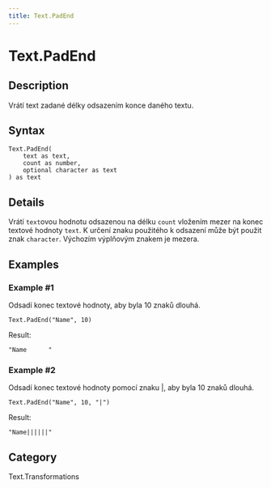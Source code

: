 ```yaml
---
title: Text.PadEnd
---
```


# Text.PadEnd


## Description

Vrátí text zadané délky odsazením konce daného textu.


## Syntax

```powerquery
Text.PadEnd(
    text as text,
    count as number,
    optional character as text
) as text
```


## Details

Vrátí <code>text</code>ovou hodnotu odsazenou na délku <code>count</code> vložením mezer na konec textové hodnoty <code>text</code>.    K určení znaku použitého k odsazení může být použit znak <code>character</code>. Výchozím výplňovým znakem je mezera.


## Examples

### Example #1 
Odsadí konec textové hodnoty, aby byla 10 znaků dlouhá.
```powerquery
Text.PadEnd("Name", 10)
```

Result: 
```powerquery
"Name      "
```


### Example #2 
Odsadí konec textové hodnoty pomocí znaku |, aby byla 10 znaků dlouhá.
```powerquery
Text.PadEnd("Name", 10, "|")
```

Result: 
```powerquery
"Name||||||"
```




## Category
Text.Transformations
